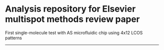 # Analysis repository for Elsevier multispot methods review paper

First single-molecule test with AS microfluidic chip using 4x12 LCOS patterns

----------------------------------------------------
